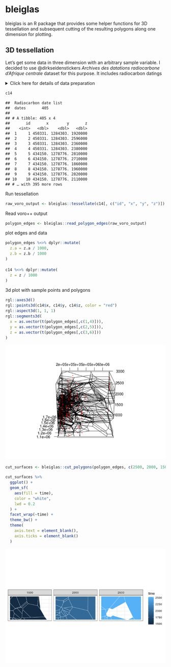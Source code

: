 
<!-- README.md is generated from README.Rmd. Please edit that file -->

# bleiglas

bleiglas is an R package that provides some helper functions for 3D
tessellation and subsequent cutting of the resulting polygons along one
dimension for plotting.

## 3D tessellation

Let’s get some data in three dimension with an arbitrary sample
variable. I decided to use @dirkseidenstickers *Archives des datations
radiocarbone d’Afrique centrale* dataset for this purpose. It includes
radiocarbon datings

<details>

<summary>Click here for details of data preparation</summary>

<p>

``` r
c14_cmr <- c14bazAAR::get_c14data("adrac") %>% 
  dplyr::filter(!is.na(lat) & !is.na(lon), c14age > 1000, c14age < 3000, country == "CMR")
```

    ##   |                                                          |                                                  |   0%  |                                                          |++++++++++++++++++++++++++++++++++++++++++++++++++|  99%  |                                                          |++++++++++++++++++++++++++++++++++++++++++++++++++| 100%

``` r
coords <- data.frame(c14_cmr$lat, c14_cmr$lon) %>% 
  sf::st_as_sf(coords = c(1, 2), crs = 4326) %>% 
  sf::st_transform(crs = 4088) %>% 
  sf::st_coordinates()

c14 <- c14_cmr %>% 
  dplyr::transmute(
    id = 1:nrow(.),
    x = coords[,1], 
    y = coords[,2], 
    z = c14age * 1000 # necessary rescaling of temporal data
)
```

</p>

</details>

``` r
c14 
```

    ##  Radiocarbon date list
    ##  dates       405 
    ## 
    ## # A tibble: 405 x 4
    ##       id       x        y       z
    ##    <int>   <dbl>    <dbl>   <dbl>
    ##  1     1 450331. 1284303. 1920000
    ##  2     2 450331. 1284303. 2596000
    ##  3     3 450331. 1284303. 2360000
    ##  4     4 450331. 1284303. 2380000
    ##  5     5 434150. 1278776. 2810000
    ##  6     6 434150. 1278776. 2710000
    ##  7     7 434150. 1278776. 1860000
    ##  8     8 434150. 1278776. 1960000
    ##  9     9 434150. 1278776. 2820000
    ## 10    10 434150. 1278776. 2110000
    ## # … with 395 more rows

Run tessellation

``` r
raw_voro_output <- bleiglas::tessellate(c14[, c("id", "x", "y", "z")])
```

Read voro++ output

``` r
polygon_edges <- bleiglas::read_polygon_edges(raw_voro_output)
```

plot edges and data

``` r
polygon_edges %<>% dplyr::mutate(
  z.a = z.a / 1000,
  z.b = z.b / 1000
)

c14 %<>% dplyr::mutate(
  z = z / 1000
)
```

3d plot with sample points and polygons

``` r
rgl::axes3d()
rgl::points3d(c14$x, c14$y, c14$z, color = "red")
rgl::aspect3d(1, 1, 1)
rgl::segments3d(
  x = as.vector(t(polygon_edges[,c(1,4)])),
  y = as.vector(t(polygon_edges[,c(2,5)])),
  z = as.vector(t(polygon_edges[,c(3,6)]))
)
```

![](README_files/figure-gfm/unnamed-chunk-6-1.png)<!-- -->

``` r
cut_surfaces <- bleiglas::cut_polygons(polygon_edges, c(2500, 2000, 1500), crs = 4088)
```

``` r
cut_surfaces %>%
  ggplot() +
  geom_sf(
    aes(fill = time), 
    color = "white",
    lwd = 0.2
  ) +
  facet_wrap(~time) +
  theme_bw() +
  theme(
    axis.text = element_blank(),
    axis.ticks = element_blank()
  )
```

![](README_files/figure-gfm/unnamed-chunk-8-1.png)<!-- -->
